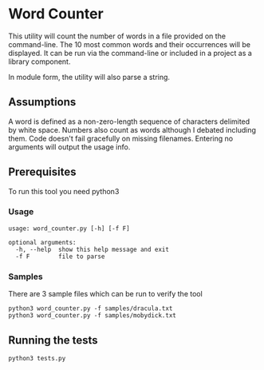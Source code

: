 # Word Counter

This utility will count the number of words in a file provided on the command-line. The 10 most common words and their occurrences will be displayed. It can be run via the command-line or included in a project as a library component. 

In module form, the utility will also parse a string. 


## Assumptions

A word is defined as a non-zero-length sequence of characters delimited by white space. Numbers also count as words although I debated including them. Code doesn't fail
gracefully on missing filenames. Entering no arguments will output the usage info.

## Prerequisites

To run this tool you need python3

### Usage

```
usage: word_counter.py [-h] [-f F]

optional arguments:
  -h, --help  show this help message and exit
  -f F        file to parse
```

### Samples

There are 3 sample files which can be run to verify the tool

```
python3 word_counter.py -f samples/dracula.txt
python3 word_counter.py -f samples/mobydick.txt
```


## Running the tests

```
python3 tests.py
```


